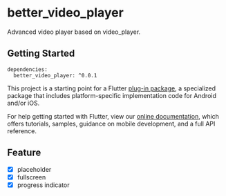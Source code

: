 # better_video_player

Advanced video player based on video_player.

## Getting Started

```
dependencies:
  better_video_player: ^0.0.1
```

This project is a starting point for a Flutter
[plug-in package](https://flutter.dev/developing-packages/),
a specialized package that includes platform-specific implementation code for
Android and/or iOS.

For help getting started with Flutter, view our
[online documentation](https://flutter.dev/docs), which offers tutorials,
samples, guidance on mobile development, and a full API reference.

## Feature
- [x] placeholder
- [x] fullscreen
- [x] progress indicator
